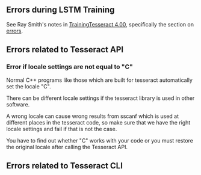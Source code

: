 ## Errors during LSTM Training

See  Ray Smith's notes in  [TrainingTesseract 4.00](https://github.com/tesseract-ocr/tesseract/wiki/TrainingTesseract-4.00), specifically the section on [errors](https://github.com/tesseract-ocr/tesseract/wiki/TrainingTesseract-4.00#error-messages-from-training).

## Errors related to Tesseract API

### Error if locale settings are not equal to "C"

Normal C++ programs like those which are built for tesseract automatically
set the locale "C".

There can be different locale settings if the tesseract library is used
in other software.

A wrong locale can cause wrong results from sscanf which is used at
different places in the tesseract code, so make sure that we have the
right locale settings and fail if that is not the case.

You have to find out whether "C" works with your code or you must restore 
the original locale after calling the Tesseract API.


## Errors related to Tesseract CLI


